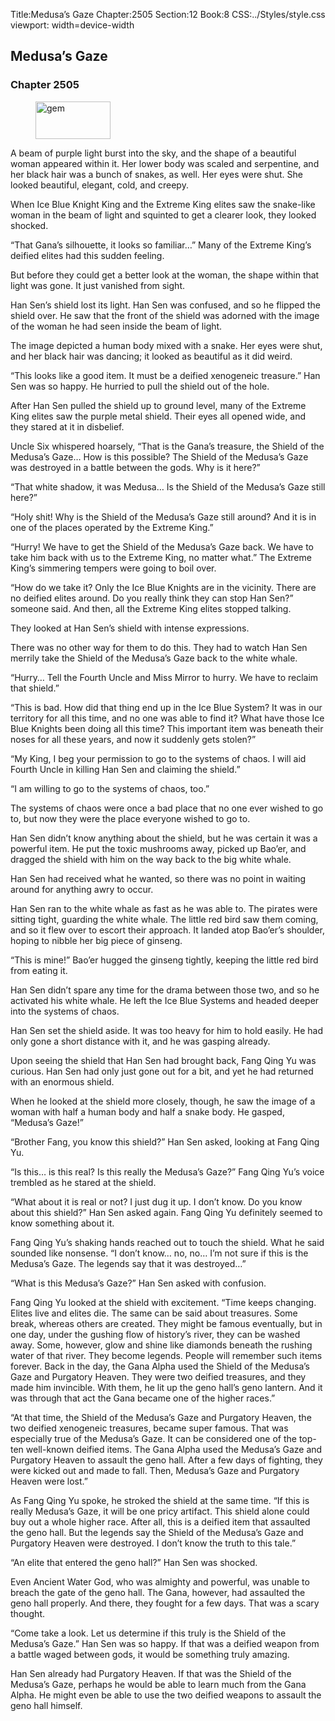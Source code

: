 Title:Medusa’s Gaze 
Chapter:2505 
Section:12 
Book:8 
CSS:../Styles/style.css 
viewport: width=device-width
  
## Medusa’s Gaze
### Chapter 2505 
<figure>
	<img src="../Images/gem.gif" alt="gem" id="gem" width="120" height="60" />
</figure>
  

  
  A beam of purple light burst into the sky, and the shape of a beautiful woman appeared within it. Her lower body was scaled and serpentine, and her black hair was a bunch of snakes, as well. Her eyes were shut. She looked beautiful, elegant, cold, and creepy.

When Ice Blue Knight King and the Extreme King elites saw the snake-like woman in the beam of light and squinted to get a clearer look, they looked shocked.

“That Gana’s silhouette, it looks so familiar…” Many of the Extreme King’s deified elites had this sudden feeling.

But before they could get a better look at the woman, the shape within that light was gone. It just vanished from sight.

Han Sen’s shield lost its light. Han Sen was confused, and so he flipped the shield over. He saw that the front of the shield was adorned with the image of the woman he had seen inside the beam of light.

The image depicted a human body mixed with a snake. Her eyes were shut, and her black hair was dancing; it looked as beautiful as it did weird.

“This looks like a good item. It must be a deified xenogeneic treasure.” Han Sen was so happy. He hurried to pull the shield out of the hole.

After Han Sen pulled the shield up to ground level, many of the Extreme King elites saw the purple metal shield. Their eyes all opened wide, and they stared at it in disbelief.

Uncle Six whispered hoarsely, “That is the Gana’s treasure, the Shield of the Medusa’s Gaze… How is this possible? The Shield of the Medusa’s Gaze was destroyed in a battle between the gods. Why is it here?”

“That white shadow, it was Medusa… Is the Shield of the Medusa’s Gaze still here?”

“Holy shit! Why is the Shield of the Medusa’s Gaze still around? And it is in one of the places operated by the Extreme King.”

“Hurry! We have to get the Shield of the Medusa’s Gaze back. We have to take him back with us to the Extreme King, no matter what.” The Extreme King’s simmering tempers were going to boil over.

“How do we take it? Only the Ice Blue Knights are in the vicinity. There are no deified elites around. Do you really think they can stop Han Sen?” someone said. And then, all the Extreme King elites stopped talking.

They looked at Han Sen’s shield with intense expressions.

There was no other way for them to do this. They had to watch Han Sen merrily take the Shield of the Medusa’s Gaze back to the white whale.

“Hurry… Tell the Fourth Uncle and Miss Mirror to hurry. We have to reclaim that shield.”

“This is bad. How did that thing end up in the Ice Blue System? It was in our territory for all this time, and no one was able to find it? What have those Ice Blue Knights been doing all this time? This important item was beneath their noses for all these years, and now it suddenly gets stolen?”

“My King, I beg your permission to go to the systems of chaos. I will aid Fourth Uncle in killing Han Sen and claiming the shield.”

“I am willing to go to the systems of chaos, too.”

The systems of chaos were once a bad place that no one ever wished to go to, but now they were the place everyone wished to go to.

Han Sen didn’t know anything about the shield, but he was certain it was a powerful item. He put the toxic mushrooms away, picked up Bao’er, and dragged the shield with him on the way back to the big white whale.

Han Sen had received what he wanted, so there was no point in waiting around for anything awry to occur.

Han Sen ran to the white whale as fast as he was able to. The pirates were sitting tight, guarding the white whale. The little red bird saw them coming, and so it flew over to escort their approach. It landed atop Bao’er’s shoulder, hoping to nibble her big piece of ginseng.

“This is mine!” Bao’er hugged the ginseng tightly, keeping the little red bird from eating it.

Han Sen didn’t spare any time for the drama between those two, and so he activated his white whale. He left the Ice Blue Systems and headed deeper into the systems of chaos.

Han Sen set the shield aside. It was too heavy for him to hold easily. He had only gone a short distance with it, and he was gasping already.

Upon seeing the shield that Han Sen had brought back, Fang Qing Yu was curious. Han Sen had only just gone out for a bit, and yet he had returned with an enormous shield.

When he looked at the shield more closely, though, he saw the image of a woman with half a human body and half a snake body. He gasped, “Medusa’s Gaze!”

“Brother Fang, you know this shield?” Han Sen asked, looking at Fang Qing Yu.

“Is this… is this real? Is this really the Medusa’s Gaze?” Fang Qing Yu’s voice trembled as he stared at the shield.

“What about it is real or not? I just dug it up. I don’t know. Do you know about this shield?” Han Sen asked again. Fang Qing Yu definitely seemed to know something about it.

Fang Qing Yu’s shaking hands reached out to touch the shield. What he said sounded like nonsense. “I don’t know… no, no… I’m not sure if this is the Medusa’s Gaze. The legends say that it was destroyed…”

“What is this Medusa’s Gaze?” Han Sen asked with confusion.

Fang Qing Yu looked at the shield with excitement. “Time keeps changing. Elites live and elites die. The same can be said about treasures. Some break, whereas others are created. They might be famous eventually, but in one day, under the gushing flow of history’s river, they can be washed away. Some, however, glow and shine like diamonds beneath the rushing water of that river. They become legends. People will remember such items forever. Back in the day, the Gana Alpha used the Shield of the Medusa’s Gaze and Purgatory Heaven. They were two deified treasures, and they made him invincible. With them, he lit up the geno hall’s geno lantern. And it was through that act the Gana became one of the higher races.”

“At that time, the Shield of the Medusa’s Gaze and Purgatory Heaven, the two deified xenogeneic treasures, became super famous. That was especially true of the Medusa’s Gaze. It can be considered one of the top-ten well-known deified items. The Gana Alpha used the Medusa’s Gaze and Purgatory Heaven to assault the geno hall. After a few days of fighting, they were kicked out and made to fall. Then, Medusa’s Gaze and Purgatory Heaven were lost.”

As Fang Qing Yu spoke, he stroked the shield at the same time. “If this is really Medusa’s Gaze, it will be one pricy artifact. This shield alone could buy out a whole higher race. After all, this is a deified item that assaulted the geno hall. But the legends say the Shield of the Medusa’s Gaze and Purgatory Heaven were destroyed. I don’t know the truth to this tale.”

“An elite that entered the geno hall?” Han Sen was shocked.

Even Ancient Water God, who was almighty and powerful, was unable to breach the gate of the geno hall. The Gana, however, had assaulted the geno hall properly. And there, they fought for a few days. That was a scary thought.

“Come take a look. Let us determine if this truly is the Shield of the Medusa’s Gaze.” Han Sen was so happy. If that was a deified weapon from a battle waged between gods, it would be something truly amazing.

Han Sen already had Purgatory Heaven. If that was the Shield of the Medusa’s Gaze, perhaps he would be able to learn much from the Gana Alpha. He might even be able to use the two deified weapons to assault the geno hall himself.

